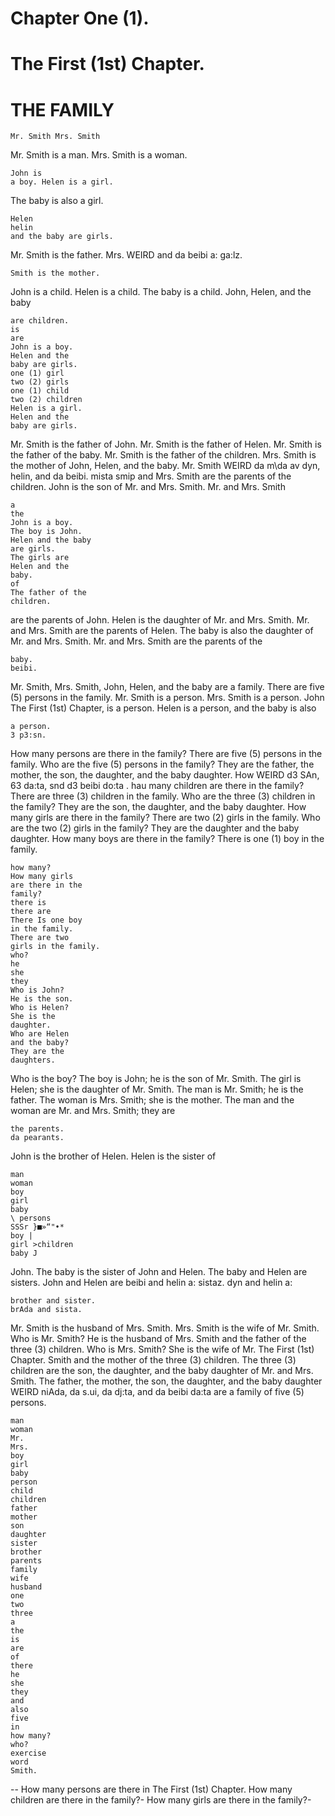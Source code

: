 # Chapter One (1). 
# The First (1st) Chapter. 
# THE FAMILY 
```
Mr. Smith Mrs. Smith 
```
Mr. Smith is a man. Mrs. Smith is a woman. 
```
John is 
a boy. Helen is a girl. 
```
The baby is also a girl. 
```
Helen 
helin 
and the baby are girls. 
```
Mr. Smith is the father. Mrs. 
								WEIRD								and da beibi a: ga:lz. 
```
Smith is the mother. 
```
John is a child. Helen is a 
child. The baby is a child. John, Helen, and the baby 
```
are children. 
is 
are 
John is a boy. 
Helen and the 
baby are girls. 
one (1) girl 
two (2) girls 
one (1) child 
two (2) children 
Helen is a girl. 
Helen and the 
baby are girls. 
```
Mr. Smith is the father of John. Mr. Smith is the 
father of Helen. Mr. Smith is the father of the baby. 
Mr. Smith is the father of the children. Mrs. Smith is 
the mother of John, Helen, and the baby. Mr. Smith 
								WEIRD								da m\da av dyn, helin, and da beibi. mista smip 
and Mrs. Smith are the parents of the children. John 
is the son of Mr. and Mrs. Smith. Mr. and Mrs. Smith 
```
a 
the 
John is a boy. 
The boy is John. 
Helen and the baby 
are girls. 
The girls are 
Helen and the 
baby. 
of 
The father of the 
children. 
```
are the parents of John. Helen is the daughter of Mr. 
and Mrs. Smith. Mr. and Mrs. Smith are the parents 
of Helen. The baby is also the daughter of Mr. and 
Mrs. Smith. Mr. and Mrs. Smith are the parents of the 
```
baby. 
beibi. 
```
Mr. Smith, Mrs. Smith, John, Helen, and the baby are 
a family. There are five (5) persons in the family. 
Mr. Smith is a person. Mrs. Smith is a person. John 
The First (1st) Chapter, 
is a person. Helen is a person, and the baby is also 
```
a person. 
3 p3:sn. 
```
How many persons are there in the family? There are 
five (5) persons in the family. Who are the five (5) 
persons in the family? They are the father, the mother, 
the son, the daughter, and the baby daughter. How 
								WEIRD								d3 SAn, 63 da:ta, snd d3 beibi do:ta . hau 
many children are there in the family? There are 
three (3) children in the family. Who are the three (3) 
children in the family? They are the son, the daughter, 
and the baby daughter. How many girls are there in 
the family? There are two (2) girls in the family. 
Who are the two (2) girls in the family? They are the 
daughter and the baby daughter. How many boys are 
there in the family? There is one (1) boy in the family. 
```
how many? 
How many girls 
are there in the 
family? 
there is 
there are 
There Is one boy 
in the family. 
There are two 
girls in the family. 
who? 
he 
she 
they 
Who is John? 
He is the son. 
Who is Helen? 
She is the 
daughter. 
Who are Helen 
and the baby? 
They are the 
daughters. 
```
Who is the boy? The boy is John; he is the son of 
Mr. Smith. The girl is Helen; she is the daughter of 
Mr. Smith. The man is Mr. Smith; he is the father. 
The woman is Mrs. Smith; she is the mother. The 
man and the woman are Mr. and Mrs. Smith; they are 
```
the parents. 
da pearants. 
```
John is the brother of Helen. Helen is the sister of 
```
man 
woman 
boy 
girl 
baby 
\ persons 
SSSr }■»“"•* 
boy | 
girl >children 
baby J 
```
John. The baby is the sister of John and Helen. The 
baby and Helen are sisters. John and Helen are 
beibi and helin a: sistaz. dyn and helin a: 
```
brother and sister. 
brAda and sista. 
```
Mr. Smith is the husband of Mrs. Smith. Mrs. Smith 
is the wife of Mr. Smith. Who is Mr. Smith? He is the 
husband of Mrs. Smith and the father of the three (3) 
children. Who is Mrs. Smith? She is the wife of Mr. 
The First (1st) Chapter. 
Smith and the mother of the three (3) children. The 
three (3) children are the son, the daughter, and the 
baby daughter of Mr. and Mrs. Smith. The father, the 
mother, the son, the daughter, and the baby daughter 
								WEIRD								niAda, da s.ui, da dj:ta, and da beibi da:ta 
are a family of five (5) persons. 
```
man 
woman 
Mr. 
Mrs. 
boy 
girl 
baby 
person 
child 
children 
father 
mother 
son 
daughter 
sister 
brother 
parents 
family 
wife 
husband 
one 
two 
three 
a 
the 
is 
are 
of 
there 
he 
she 
they 
and 
also 
five 
in 
how many? 
who? 
exercise 
word 
Smith. 
```
-- How many persons are there in 
The First (1st) Chapter. 
How many children are there in the family?- 
How many girls are there in the family?- 
